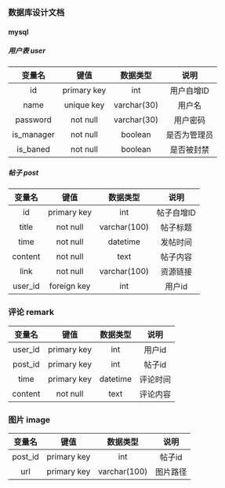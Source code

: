 ### 数据库设计文档

#### mysql

##### 用户表 user

|   变量名    |    键值     |    数据类型   |       说明       |
| :--------: | :--------: | :---------:  | :--------------:|
|     id     |primary key |   int     |    用户自增ID    |
|    name    |  unique key  |    varchar(30)    |     用户名    |
|  password  |  not null  | varchar(30)  |      用户密码      |
|  is_manager |  not null  |  boolean   |  是否为管理员 |
| is_baned    |  not null  |    boolean   |    是否被封禁     |


##### 帖子 post

|   变量名    |    键值     |    数据类型   |       说明       |
| :--------: | :--------: | :---------:  | :--------------:|
|     id     |primary key |   int     |    帖子自增ID    |
|    title   |  not null  |    varchar(100)    |     帖子标题     |
| time  |  not null  | datetime  |      发帖时间      |
|  content  |  not null  |  text   |  帖子内容 |
| link |  not null  |     varchar(100)      |    资源链接     |
| user_id |  foreign key  |     int      |    用户id     |


### 评论 remark

|   变量名    |    键值     |    数据类型   |       说明       |
| :--------: | :--------: | :---------:  | :--------------:|
|     user_id     |primary key |   int     |    用户id    |
|    post_id   |  primary key  |    int    |     帖子id    |
| time  |  primary key  | datetime  |      评论时间      |
|  content  |  not null  |  text   |  评论内容 |


### 图片 image

|   变量名    |    键值     |    数据类型   |       说明       |
| :--------: | :--------: | :---------:  | :--------------:|
|     post_id     |primary key |   int     |    帖子id    |
|    url   |  primary key  |    varchar(100)    |     图片路径    |


###
